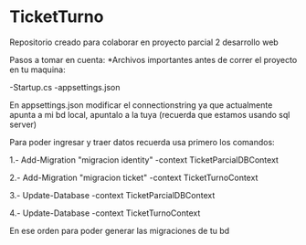 # TicketTurno
Repositorio creado para colaborar en proyecto parcial 2 desarrollo web

Pasos a tomar en cuenta:
*Archivos importantes antes de correr el proyecto en tu maquina:

-Startup.cs
-appsettings.json
 
En appsettings.json modificar el connectionstring ya que actualmente apunta a mi bd local, apuntalo a la tuya (recuerda que estamos usando sql server)

Para poder ingresar y traer datos recuerda usa primero los comandos:

1.- Add-Migration "migracion identity" -context TicketParcialDBContext

2.- Add-Migration "migracion ticket" -context TicketTurnoContext

3.- Update-Database -context TicketParcialDBContext

4.- Update-Database -context TicketTurnoContext

En ese orden para poder generar las migraciones de tu bd
